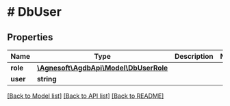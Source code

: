 # # DbUser

## Properties

Name | Type | Description | Notes
------------ | ------------- | ------------- | -------------
**role** | [**\Agnesoft\\AgdbApi\Model\DbUserRole**](DbUserRole.md) |  |
**user** | **string** |  |

[[Back to Model list]](../../README.md#models) [[Back to API list]](../../README.md#endpoints) [[Back to README]](../../README.md)
